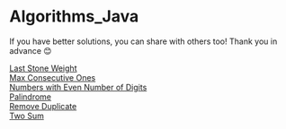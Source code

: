 # Algorithms_Java

If you have better solutions, you can share with others too! Thank you in advance 😊

[Last Stone Weight](/src/LastStoneWeight.java)\
[Max Consecutive Ones](/src/MaxConsecutiveOnes.java)\
[Numbers with Even Number of Digits](/src/NumbersWithEvenNumberOfDigits.java)\
[Palindrome](/src/Palindrome.java)\
[Remove Duplicate](/src/RemoveDuplicate.java)\
[Two Sum](/src/TwoSum.java)
